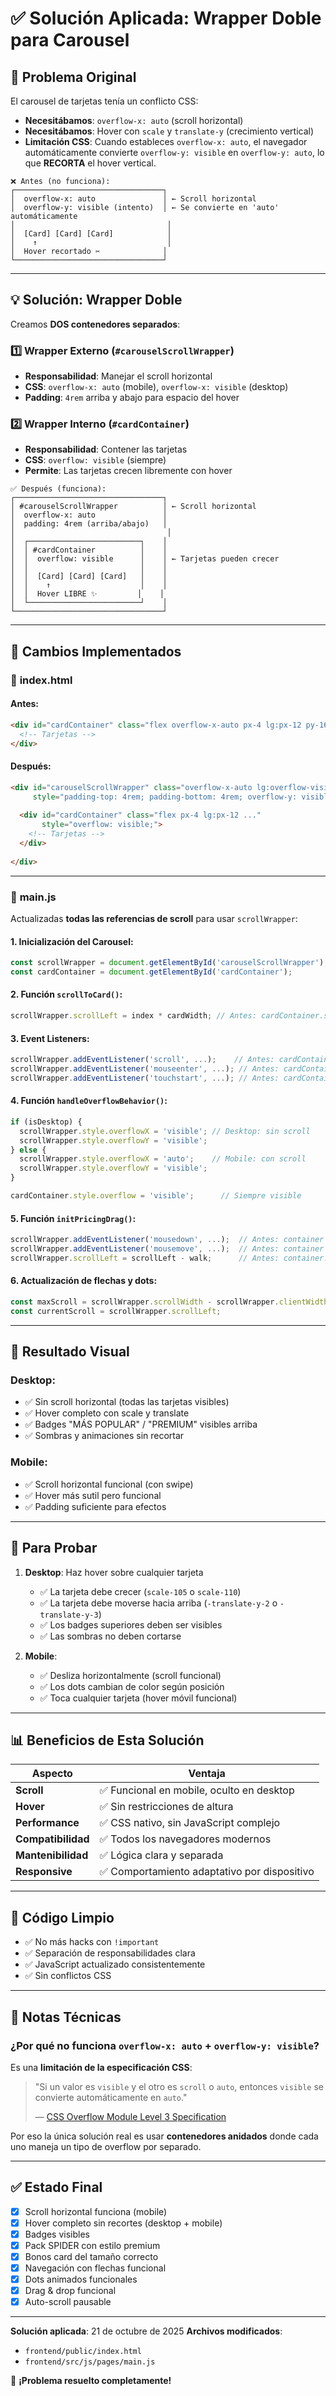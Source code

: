 # ✅ Solución Aplicada: Wrapper Doble para Carousel

## 🎯 Problema Original

El carousel de tarjetas tenía un conflicto CSS:
- **Necesitábamos**: `overflow-x: auto` (scroll horizontal)
- **Necesitábamos**: Hover con `scale` y `translate-y` (crecimiento vertical)
- **Limitación CSS**: Cuando estableces `overflow-x: auto`, el navegador automáticamente convierte `overflow-y: visible` en `overflow-y: auto`, lo que **RECORTA** el hover vertical.

```
❌ Antes (no funciona):
┌─────────────────────────────────┐
│  overflow-x: auto               │ ← Scroll horizontal
│  overflow-y: visible (intento)  │ ← Se convierte en 'auto' automáticamente
│                                  │
│  [Card] [Card] [Card]            │
│    ↑                             │
│  Hover recortado ✂️              │
└─────────────────────────────────┘
```

---

## 💡 Solución: Wrapper Doble

Creamos **DOS contenedores separados**:

### 1️⃣ **Wrapper Externo** (`#carouselScrollWrapper`)
- **Responsabilidad**: Manejar el scroll horizontal
- **CSS**: `overflow-x: auto` (mobile), `overflow-x: visible` (desktop)
- **Padding**: `4rem` arriba y abajo para espacio del hover

### 2️⃣ **Wrapper Interno** (`#cardContainer`)
- **Responsabilidad**: Contener las tarjetas
- **CSS**: `overflow: visible` (siempre)
- **Permite**: Las tarjetas crecen libremente con hover

```
✅ Después (funciona):
┌─────────────────────────────────┐
│ #carouselScrollWrapper          │ ← Scroll horizontal
│  overflow-x: auto               │
│  padding: 4rem (arriba/abajo)   │
│                                  │
│  ┌─────────────────────────┐    │
│  │ #cardContainer          │    │
│  │  overflow: visible      │    │ ← Tarjetas pueden crecer
│  │                         │    │
│  │  [Card] [Card] [Card]   │    │
│  │    ↑                    │    │
│  │  Hover LIBRE ✨         │    │
│  └─────────────────────────┘    │
└─────────────────────────────────┘
```

---

## 🔧 Cambios Implementados

### 📄 **index.html**

#### Antes:
```html
<div id="cardContainer" class="flex overflow-x-auto px-4 lg:px-12 py-16 ...">
  <!-- Tarjetas -->
</div>
```

#### Después:
```html
<div id="carouselScrollWrapper" class="overflow-x-auto lg:overflow-visible scroll-smooth" 
     style="padding-top: 4rem; padding-bottom: 4rem; overflow-y: visible;">
  
  <div id="cardContainer" class="flex px-4 lg:px-12 ..." 
       style="overflow: visible;">
    <!-- Tarjetas -->
  </div>
  
</div>
```

---

### 📜 **main.js**

Actualizadas **todas las referencias de scroll** para usar `scrollWrapper`:

#### 1. Inicialización del Carousel:
```javascript
const scrollWrapper = document.getElementById('carouselScrollWrapper');
const cardContainer = document.getElementById('cardContainer');
```

#### 2. Función `scrollToCard()`:
```javascript
scrollWrapper.scrollLeft = index * cardWidth; // Antes: cardContainer.scrollLeft
```

#### 3. Event Listeners:
```javascript
scrollWrapper.addEventListener('scroll', ...);    // Antes: cardContainer
scrollWrapper.addEventListener('mouseenter', ...); // Antes: cardContainer
scrollWrapper.addEventListener('touchstart', ...); // Antes: cardContainer
```

#### 4. Función `handleOverflowBehavior()`:
```javascript
if (isDesktop) {
  scrollWrapper.style.overflowX = 'visible'; // Desktop: sin scroll
  scrollWrapper.style.overflowY = 'visible';
} else {
  scrollWrapper.style.overflowX = 'auto';    // Mobile: con scroll
  scrollWrapper.style.overflowY = 'visible';
}

cardContainer.style.overflow = 'visible';      // Siempre visible
```

#### 5. Función `initPricingDrag()`:
```javascript
scrollWrapper.addEventListener('mousedown', ...);  // Antes: container
scrollWrapper.addEventListener('mousemove', ...);  // Antes: container
scrollWrapper.scrollLeft = scrollLeft - walk;      // Antes: container.scrollLeft
```

#### 6. Actualización de flechas y dots:
```javascript
const maxScroll = scrollWrapper.scrollWidth - scrollWrapper.clientWidth;
const currentScroll = scrollWrapper.scrollLeft;
```

---

## 🎨 Resultado Visual

### Desktop:
- ✅ Sin scroll horizontal (todas las tarjetas visibles)
- ✅ Hover completo con scale y translate
- ✅ Badges "MÁS POPULAR" / "PREMIUM" visibles arriba
- ✅ Sombras y animaciones sin recortar

### Mobile:
- ✅ Scroll horizontal funcional (con swipe)
- ✅ Hover más sutil pero funcional
- ✅ Padding suficiente para efectos

---

## 🧪 Para Probar

1. **Desktop**: Haz hover sobre cualquier tarjeta
   - ✅ La tarjeta debe crecer (`scale-105` o `scale-110`)
   - ✅ La tarjeta debe moverse hacia arriba (`-translate-y-2` o `-translate-y-3`)
   - ✅ Los badges superiores deben ser visibles
   - ✅ Las sombras no deben cortarse

2. **Mobile**: 
   - ✅ Desliza horizontalmente (scroll funcional)
   - ✅ Los dots cambian de color según posición
   - ✅ Toca cualquier tarjeta (hover móvil funcional)

---

## 📊 Beneficios de Esta Solución

| Aspecto | Ventaja |
|---------|---------|
| **Scroll** | ✅ Funcional en mobile, oculto en desktop |
| **Hover** | ✅ Sin restricciones de altura |
| **Performance** | ✅ CSS nativo, sin JavaScript complejo |
| **Compatibilidad** | ✅ Todos los navegadores modernos |
| **Mantenibilidad** | ✅ Lógica clara y separada |
| **Responsive** | ✅ Comportamiento adaptativo por dispositivo |

---

## 🚀 Código Limpio

- ✅ No más hacks con `!important`
- ✅ Separación de responsabilidades clara
- ✅ JavaScript actualizado consistentemente
- ✅ Sin conflictos CSS

---

## 📝 Notas Técnicas

### ¿Por qué no funciona `overflow-x: auto` + `overflow-y: visible`?

Es una **limitación de la especificación CSS**:

> "Si un valor es `visible` y el otro es `scroll` o `auto`, entonces `visible` se convierte automáticamente en `auto`."
> 
> — [CSS Overflow Module Level 3 Specification](https://drafts.csswg.org/css-overflow/#overflow-properties)

Por eso la única solución real es usar **contenedores anidados** donde cada uno maneja un tipo de overflow por separado.

---

## ✅ Estado Final

- [x] Scroll horizontal funciona (mobile)
- [x] Hover completo sin recortes (desktop + mobile)
- [x] Badges visibles
- [x] Pack SPIDER con estilo premium
- [x] Bonos card del tamaño correcto
- [x] Navegación con flechas funcional
- [x] Dots animados funcionales
- [x] Drag & drop funcional
- [x] Auto-scroll pausable

---

**Solución aplicada**: 21 de octubre de 2025
**Archivos modificados**:
- `frontend/public/index.html`
- `frontend/src/js/pages/main.js`

🎉 **¡Problema resuelto completamente!**
